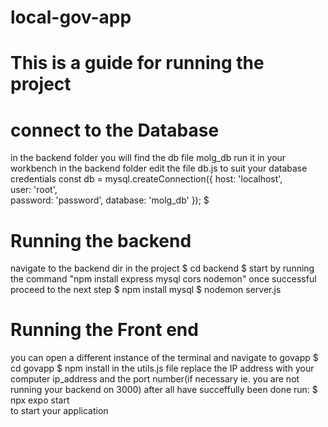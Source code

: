 # local-gov-app
# This is a guide for running the project

# connect to the Database
 in the backend folder you will find the db file molg_db run it in your workbench 
 in the backend folder edit the file db.js to suit your database credentials
const db = mysql.createConnection({
    host: 'localhost',       
    user: 'root',   
    password: 'password', 
    database: 'molg_db' 
});
$

# Running the backend
navigate to the backend dir in the project
$ cd backend
$ start by running the command "npm install express mysql cors nodemon" once successful proceed to the next step
$ npm install mysql 
$ nodemon server.js

# Running the Front end
you can open a different instance of the terminal and navigate to govapp
$ cd govapp
$ npm install
in the utils.js file replace the IP address with your computer ip_address and the port number(if necessary ie. you are not running your backend on 3000)
 after all have succeffully been done run:
$ npx expo start  
 to start your application
